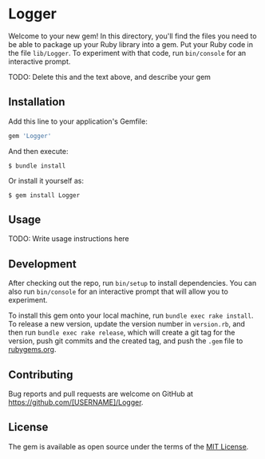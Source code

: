 # Logger

Welcome to your new gem! In this directory, you'll find the files you need to be able to package up your Ruby library into a gem. Put your Ruby code in the file `lib/Logger`. To experiment with that code, run `bin/console` for an interactive prompt.

TODO: Delete this and the text above, and describe your gem

## Installation

Add this line to your application's Gemfile:

```ruby
gem 'Logger'
```

And then execute:

    $ bundle install

Or install it yourself as:

    $ gem install Logger

## Usage

TODO: Write usage instructions here

## Development

After checking out the repo, run `bin/setup` to install dependencies. You can also run `bin/console` for an interactive prompt that will allow you to experiment.

To install this gem onto your local machine, run `bundle exec rake install`. To release a new version, update the version number in `version.rb`, and then run `bundle exec rake release`, which will create a git tag for the version, push git commits and the created tag, and push the `.gem` file to [rubygems.org](https://rubygems.org).

## Contributing

Bug reports and pull requests are welcome on GitHub at https://github.com/[USERNAME]/Logger.

## License

The gem is available as open source under the terms of the [MIT License](https://opensource.org/licenses/MIT).
